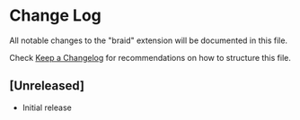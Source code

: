 # Change Log

All notable changes to the "braid" extension will be documented in this file.

Check [Keep a Changelog](http://keepachangelog.com/) for recommendations on how to structure this file.

## [Unreleased]

- Initial release